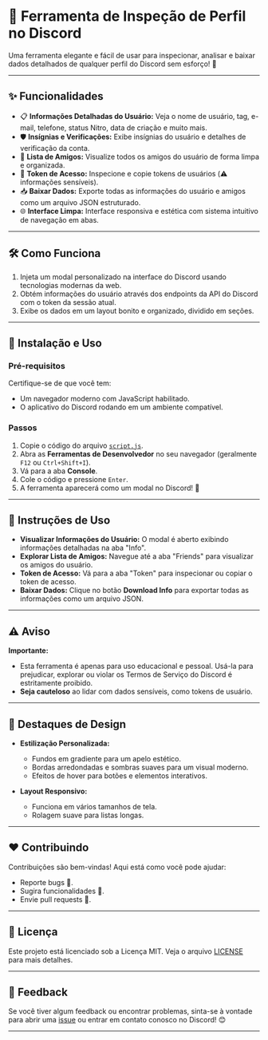 # 🎨 Ferramenta de Inspeção de Perfil no Discord

Uma ferramenta elegante e fácil de usar para inspecionar, analisar e baixar dados detalhados de qualquer perfil do Discord sem esforço! 🚀

---

## ✨ Funcionalidades

- 📋 **Informações Detalhadas do Usuário:** Veja o nome de usuário, tag, e-mail, telefone, status Nitro, data de criação e muito mais.
- 🛡️ **Insígnias e Verificações:** Exibe insígnias do usuário e detalhes de verificação da conta.
- 👫 **Lista de Amigos:** Visualize todos os amigos do usuário de forma limpa e organizada.
- 🔐 **Token de Acesso:** Inspecione e copie tokens de usuários (⚠️ informações sensíveis).
- 📥 **Baixar Dados:** Exporte todas as informações do usuário e amigos como um arquivo JSON estruturado.
- 🌐 **Interface Limpa:** Interface responsiva e estética com sistema intuitivo de navegação em abas.

---

## 🛠️ Como Funciona

1. Injeta um modal personalizado na interface do Discord usando tecnologias modernas da web.
2. Obtém informações do usuário através dos endpoints da API do Discord com o token da sessão atual.
3. Exibe os dados em um layout bonito e organizado, dividido em seções.

---

## 🧰 Instalação e Uso

### Pré-requisitos
Certifique-se de que você tem:
- Um navegador moderno com JavaScript habilitado.
- O aplicativo do Discord rodando em um ambiente compatível.

### Passos
1. Copie o código do arquivo [`script.js`](./script.js).
2. Abra as **Ferramentas de Desenvolvedor** no seu navegador (geralmente `F12` ou `Ctrl+Shift+I`).
3. Vá para a aba **Console**.
4. Cole o código e pressione `Enter`.
5. A ferramenta aparecerá como um modal no Discord! 🎉

---

## 🔎 Instruções de Uso

- **Visualizar Informações do Usuário:** O modal é aberto exibindo informações detalhadas na aba "Info".
- **Explorar Lista de Amigos:** Navegue até a aba "Friends" para visualizar os amigos do usuário.
- **Token de Acesso:** Vá para a aba "Token" para inspecionar ou copiar o token de acesso.
- **Baixar Dados:** Clique no botão **Download Info** para exportar todas as informações como um arquivo JSON.

---

## ⚠️ Aviso

**Importante:**
- Esta ferramenta é apenas para uso educacional e pessoal. Usá-la para prejudicar, explorar ou violar os Termos de Serviço do Discord é estritamente proibido.
- **Seja cauteloso** ao lidar com dados sensíveis, como tokens de usuário.

---

## 🎨 Destaques de Design

- **Estilização Personalizada:**
  - Fundos em gradiente para um apelo estético.
  - Bordas arredondadas e sombras suaves para um visual moderno.
  - Efeitos de hover para botões e elementos interativos.

- **Layout Responsivo:**
  - Funciona em vários tamanhos de tela.
  - Rolagem suave para listas longas.

---

## ❤️ Contribuindo

Contribuições são bem-vindas! Aqui está como você pode ajudar:

- Reporte bugs 🐛.
- Sugira funcionalidades 🌟.
- Envie pull requests 🤝.

---

## 📜 Licença

Este projeto está licenciado sob a Licença MIT. Veja o arquivo [LICENSE](./LICENSE) para mais detalhes.

---

## 💬 Feedback

Se você tiver algum feedback ou encontrar problemas, sinta-se à vontade para abrir uma [issue](https://github.com/lalaio1) ou entrar em contato conosco no Discord! 😊

---


